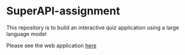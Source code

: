 # SuperAPI-assignment
This repository is to build an interactive quiz application using a large language model

Please see the web application [here](https://github.com/hansun1022/SuperAPI-assignment/blob/26193c405b4364d0ea3e74d7faa5b899833bcbf4/Web-APP.exe)
